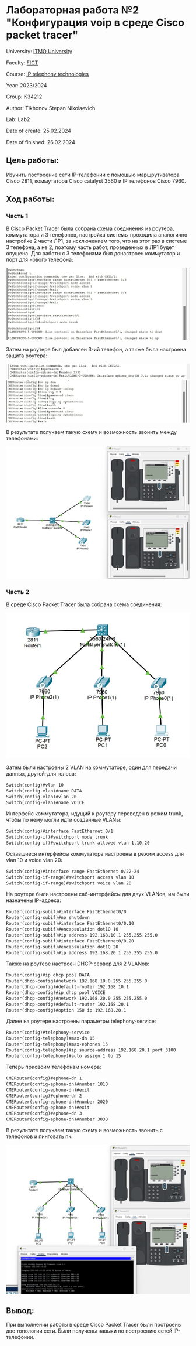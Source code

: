 
# Лабораторная работа №2 "Конфигурация voip в среде Сisco packet tracer"
University: [ITMO University](https://itmo.ru/ru/)

Faculty: [FICT](https://fict.itmo.ru)

Course: [IP telephony technologies](https://itmo-ict-faculty.github.io/ip-telephony/)

Year: 2023/2024

Group: K34212

Author: Tikhonov Stepan Nikolaevich

Lab: Lab2

Date of create: 25.02.2024

Date of finished: 26.02.2024

## Цель работы: 

Изучить построение сети IP-телефонии с помощью маршрутизатора Cisco 2811, коммутатора Cisco catalyst 3560 и IP телефонов Cisco 7960.

## Ход работы:

### Часть 1

В Cisco Packet Tracer была собрана схема соединения из роутера, коммутатора и 3 телефонов, настройка системы проходила 
аналогично настройке 2 части ЛР1, за исключением того, что на этот раз в системе 3 телефона, а не 2, поэтому часть работ,
проведенных в ЛР1 будет опущена. Для работы с 3 телефонами был донастроен коммутатор и порт для нового телефона:

![](../lab_2/screens/conf_1.jpg)

Затем на роутере был добавлен 3-ий телефон, а также была настроена защита роутера:

![](../lab_2/screens/conf_2.jpg)
![](../lab_2/screens/conf_3.jpg)

В результате получаем такую схему и возможность звонить между телефонами:

![](../lab_2/screens/schema_call.jpg)

### Часть 2

В среде Cisco Packet Tracer была собрана схема соединения:

![](../lab_2/screens/schema.jpg)

Затем были настроены 2 VLAN на коммутаторе, один для передачи данных, другой-для голоса:

```
Switch(config)#vlan 10
Switch(config-vlan)#name DATA
Switch(config-vlan)#vlan 20
Switch(config-vlan)#name VOICE
```

Интерфейс коммутатора, идущий к роутеру переведен в режим trunk, чтобы по нему могли идти созданные VLANы:

```
Switch(config)#interface FastEthernet 0/1
Switch(config-if)#switchport mode trunk
Switch(config-if)#switchport trunk allowed vlan 1,10,20
```

Оставшиеся интерфейсы коммутатора настроены в режим access для vlan 10 и voice vlan 20:

```
Switch(config)#interface range FastEthernet 0/22-24
Switch(config-if-range)#switchport access vlan 10
Switch(config-if-range)#switchport voice vlan 20
```

На роутере были настроены саб-интерфейсы для двух VLANов, им были назначены IP–адреса:

```
Router(config-subif)#interface FastEthernet0/0
Router(config-subif)#no shutdown
Router(config-subif)#interface FastEthernet0/0.10
Router(config-subif)#encapsulation dot1Q 10
Router(config-subif)#ip address 192.168.10.1 255.255.255.0
Router(config-subif)#interface FastEthernet0/0.20
Router(config-subif)#encapsulation dot1Q 20
Router(config-subif)#ip address 192.168.20.1 255.255.255.0
```

Также на роутере настроен DHCP-сервер для 2 VLANов:

```
Router(config)#ip dhcp pool DATA
Router(dhcp-config)#network 192.168.10.0 255.255.255.0
Router(dhcp-config)#default-router 192.168.10.1
Router(dhcp-config)#ip dhcp pool VOICE
Router(dhcp-config)#network 192.168.20.0 255.255.255.0
Router(dhcp-config)#default-router 192.168.20.1
Router(dhcp-config)#option 150 ip 192.168.20.1
```

Далее на роутере настроены параметры telephony-service:

```
Router(config)#telephony-service
Router(config-telephony)#max-dn 15
Router(config-telephony)#max-ephones 15
Router(config-telephony)#ip source-address 192.168.20.1 port 3100
Router(config-telephony)#auto assign 1 to 15
```

Теперь присвоим телефонам номера:

```
CMERouter(config)#ephone-dn 1
CMERouter(config-ephone-dn)#number 1010
CMERouter(config-ephone-dn)#exit
CMERouter(config)#ephone-dn 2
CMERouter(config-ephone-dn)#number 2020
CMERouter(config-ephone-dn)#exit
CMERouter(config)#ephone-dn 3
CMERouter(config-ephone-dn)#number 3030
```

В результате получаем такую схему и возможность звонить с телефонов и пинговать пк:

![](../lab_2/screens/schem_call_ping.jpg)

## Вывод:

При выполнении работы в среде Cisco Packet Tracer были построены две топологии сети. Были получены навыки по построению сетей IP-телефонии.